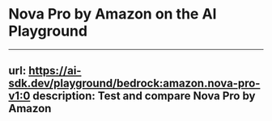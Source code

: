 # Nova Pro by Amazon on the AI Playground


---
url: https://ai-sdk.dev/playground/bedrock:amazon.nova-pro-v1:0
description: Test and compare Nova Pro by Amazon
---
